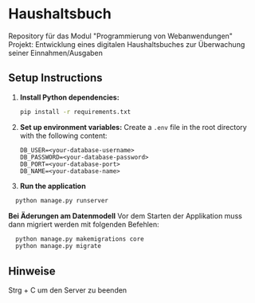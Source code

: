 # Haushaltsbuch
Repository für das Modul "Programmierung von Webanwendungen"
Projekt: Entwicklung eines digitalen Haushaltsbuches zur Überwachung seiner Einnahmen/Ausgaben

## Setup Instructions

1. **Install Python dependencies:**
   ```sh
   pip install -r requirements.txt
   ```

2. **Set up environment variables:**
   Create a `.env` file in the root directory with the following content:
   ```env
   DB_USER=<your-database-username>
   DB_PASSWORD=<your-database-password>
   DB_PORT=<your-database-port>
   DB_NAME=<your-database-name>
   ```
3. **Run the application**
 ```sh
   python manage.py runserver
```

**Bei Äderungen am Datenmodell**
Vor dem Starten der Applikation muss dann migriert werden mit folgenden Befehlen:
 ```sh
   python manage.py makemigrations core
   python manage.py migrate
```

## Hinweise
Strg + C um den Server zu beenden